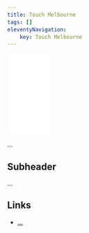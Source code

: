 ```yaml
---
title: Touch Melbourne
tags: []
eleventyNavigation:
	key: Touch Melbourne
---
```


![image](/img/Emblem_White_100px.png)

...

## Subheader

...

## Links
- [...]()